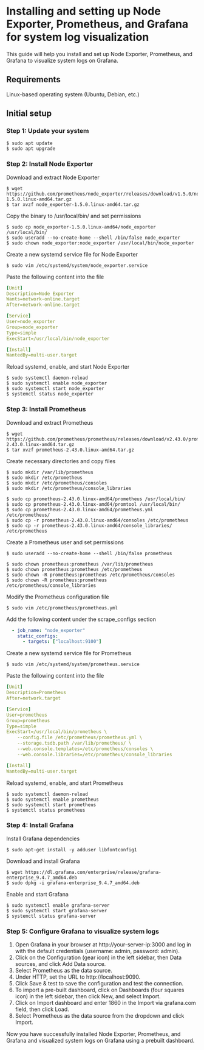 # Installing and setting up Node Exporter, Prometheus, and Grafana for system log visualization

This guide will help you install and set up Node Exporter, Prometheus, and Grafana to visualize system logs on Grafana.

## Requirements

Linux-based operating system (Ubuntu, Debian, etc.)

## Initial setup

### Step 1: Update your system

```console
$ sudo apt update
$ sudo apt upgrade
```

### Step 2: Install Node Exporter

Download and extract Node Exporter

```console
$ wget https://github.com/prometheus/node_exporter/releases/download/v1.5.0/node_exporter-1.5.0.linux-amd64.tar.gz
$ tar xvzf node_exporter-1.5.0.linux-amd64.tar.gz
```

Copy the binary to /usr/local/bin/ and set permissions

```console
$ sudo cp node_exporter-1.5.0.linux-amd64/node_exporter /usr/local/bin/
$ sudo useradd --no-create-home --shell /bin/false node_exporter
$ sudo chown node_exporter:node_exporter /usr/local/bin/node_exporter
```

Create a new systemd service file for Node Exporter

```console
$ sudo vim /etc/systemd/system/node_exporter.service
```

Paste the following content into the file

```yml
[Unit]
Description=Node Exporter
Wants=network-online.target
After=network-online.target

[Service]
User=node_exporter
Group=node_exporter
Type=simple
ExecStart=/usr/local/bin/node_exporter

[Install]
WantedBy=multi-user.target
```

Reload systemd, enable, and start Node Exporter

```console
$ sudo systemctl daemon-reload
$ sudo systemctl enable node_exporter
$ sudo systemctl start node_exporter
$ systemctl status node_exporter
```

### Step 3: Install Prometheus

Download and extract Prometheus

```console
$ wget https://github.com/prometheus/prometheus/releases/download/v2.43.0/prometheus-2.43.0.linux-amd64.tar.gz
$ tar xvzf prometheus-2.43.0.linux-amd64.tar.gz
```

Create necessary directories and copy files

```console
$ sudo mkdir /var/lib/prometheus
$ sudo mkdir /etc/prometheus
$ sudo mkdir /etc/prometheus/consoles
$ sudo mkdir /etc/prometheus/console_libraries

$ sudo cp prometheus-2.43.0.linux-amd64/prometheus /usr/local/bin/
$ sudo cp prometheus-2.43.0.linux-amd64/promtool /usr/local/bin/
$ sudo cp prometheus-2.43.0.linux-amd64/prometheus.yml /etc/prometheus/
$ sudo cp -r prometheus-2.43.0.linux-amd64/consoles /etc/prometheus
$ sudo cp -r prometheus-2.43.0.linux-amd64/console_libraries/ /etc/prometheus
```

Create a Prometheus user and set permissions

```console
$ sudo useradd --no-create-home --shell /bin/false prometheus

$ sudo chown prometheus:prometheus /var/lib/prometheus
$ sudo chown prometheus:prometheus /etc/prometheus
$ sudo chown -R prometheus:prometheus /etc/prometheus/consoles
$ sudo chown -R prometheus:prometheus /etc/prometheus/console_libraries
```

Modify the Prometheus configuration file

```console
$ sudo vim /etc/prometheus/prometheus.yml
```

Add the following content under the scrape_configs section

```yml
  - job_name: "node_exporter"
    static_configs:
      - targets: ["localhost:9100"]
```

Create a new systemd service file for Prometheus

```console
$ sudo vim /etc/systemd/system/prometheus.service
```

Paste the following content into the file

```yml
[Unit]
Description=Prometheus
After=network.target

[Service]
User=prometheus
Group=prometheus
Type=simple
ExecStart=/usr/local/bin/prometheus \
    --config.file /etc/prometheus/prometheus.yml \
    --storage.tsdb.path /var/lib/prometheus/ \
    --web.console.templates=/etc/prometheus/consoles \
    --web.console.libraries=/etc/prometheus/console_libraries

[Install]
WantedBy=multi-user.target
```

Reload systemd, enable, and start Prometheus

```console
$ sudo systemctl daemon-reload
$ sudo systemctl enable prometheus
$ sudo systemctl start prometheus
$ systemctl status prometheus
```

### Step 4: Install Grafana

Install Grafana dependencies

```console
$ sudo apt-get install -y adduser libfontconfig1
```

Download and install Grafana

```console
$ wget https://dl.grafana.com/enterprise/release/grafana-enterprise_9.4.7_amd64.deb
$ sudo dpkg -i grafana-enterprise_9.4.7_amd64.deb
```

Enable and start Grafana

```console
$ sudo systemctl enable grafana-server
$ sudo systemctl start grafana-server
$ systemctl status grafana-server
```

### Step 5: Configure Grafana to visualize system logs

1. Open Grafana in your browser at http://your-server-ip:3000 and log in with the default credentials (username: admin, password: admin).
2. Click on the Configuration (gear icon) in the left sidebar, then Data sources, and click Add Data source.
3. Select Prometheus as the data source.
4. Under HTTP, set the URL to http://localhost:9090.
5. Click Save & test to save the configuration and test the connection.
6. To import a pre-built dashboard, click on Dashboards (four squares icon) in the left sidebar, then click New, and select Import.
7. Click on Import dashboard and enter 1860 in the Import via grafana.com field, then click Load.
8. Select Prometheus as the data source from the dropdown and click Import.

Now you have successfully installed Node Exporter, Prometheus, and Grafana and visualized system logs on Grafana using a prebuilt dashboard.
